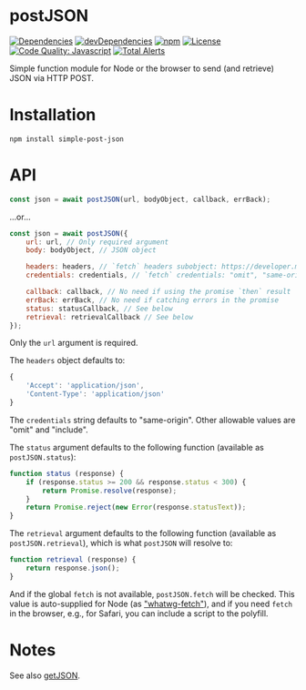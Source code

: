 # postJSON

[![Dependencies](https://img.shields.io/david/brettz9/postJSON.svg)](https://david-dm.org/brettz9/postJSON)
[![devDependencies](https://img.shields.io/david/dev/brettz9/postJSON.svg)](https://david-dm.org/brettz9/postJSON?type=dev)
[![npm](https://img.shields.io/npm/v/simple-post-json.svg)](https://www.npmjs.com/package/simple-post-json)
[![License](https://img.shields.io/npm/l/simple-post-json.svg)](LICENSE-MIT)
[![Code Quality: Javascript](https://img.shields.io/lgtm/grade/javascript/g/brettz9/postJSON.svg?logo=lgtm&logoWidth=18)](https://lgtm.com/projects/g/brettz9/postJSON/context:javascript)
[![Total Alerts](https://img.shields.io/lgtm/alerts/g/brettz9/postJSON.svg?logo=lgtm&logoWidth=18)](https://lgtm.com/projects/g/brettz9/postJSON/alerts)

Simple function module for Node or the browser to send (and retrieve)
JSON via HTTP POST.

# Installation

`npm install simple-post-json`

# API

```js
const json = await postJSON(url, bodyObject, callback, errBack);
```

...or...

```js
const json = await postJSON({
    url: url, // Only required argument
    body: bodyObject, // JSON object

    headers: headers, // `fetch` headers subobject: https://developer.mozilla.org/en-US/docs/Web/API/Headers/Headers
    credentials: credentials, // `fetch` credentials: "omit", "same-origin", or "include"

    callback: callback, // No need if using the promise `then` result
    errBack: errBack, // No need if catching errors in the promise
    status: statusCallback, // See below
    retrieval: retrievalCallback // See below
});
```

Only the `url` argument is required.

The `headers` object defaults to:

```js
{
    'Accept': 'application/json',
    'Content-Type': 'application/json'
}
```

The `credentials` string defaults to "same-origin". Other allowable values
are "omit" and "include".

The `status` argument defaults to the following function (available as
`postJSON.status`):

```js
function status (response) {
    if (response.status >= 200 && response.status < 300) {
        return Promise.resolve(response);
    }
    return Promise.reject(new Error(response.statusText));
}
```

The `retrieval` argument defaults to the following function (available as
`postJSON.retrieval`), which is what `postJSON` will resolve to:

```js
function retrieval (response) {
    return response.json();
}
```

And if the global `fetch` is not available, `postJSON.fetch` will be checked.
This value is auto-supplied for Node (as ["whatwg-fetch"](https://github.com/github/fetch)),
and if you need `fetch` in the browser, e.g., for Safari, you can include a
script to the polyfill.

# Notes

See also [getJSON](https://github.com/brettz9/getJSON).

